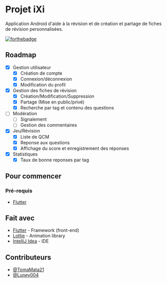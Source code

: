 # Projet iXi

Application Android d'aide à la révision et de création et partage de fiches de révision personnalisées.

[![forthebadge](https://forthebadge.com/images/badges/built-with-love.svg)](https://forthebadge.com)

## Roadmap
* [x] Gestion utilisateur 
  * [x] Création de compte 
  * [x] Connexion/déconnexion 
  * [x] Modification du profil
* [x] Gestion des fiches de révision
  * [x] Création/Modification/Suppression
  * [x] Partage (Mise en public/privé)
  * [x] Recherche par tag et contenu des questions
* [ ] Modération
  * [ ] Signalement
  * [ ] Gestion des commentaires
* [x] Jeu/Révision 
  * [x] Liste de QCM
  * [x] Reponse aux questions
  * [x] Affichage du score et enregistrement des réponses 
* [x] Statistiques
  * [x] Taux de bonne reponses par tag 

## Pour commencer

### Pré-requis

- [Flutter](https://www.flutter.dev/)

## Fait avec

* [Flutter](flutter.dev) - Framework (front-end)
* [Lottie](https://lottiefiles.com/what-is-lottie) - Animation library
* [IntelliJ Idea](https://www.jetbrains.com/fr-fr/idea/) - IDE

## Contributeurs

* [@TomaMata21](https://github.com/TomaMata21)
* [@Luney004](https://github.com/Luney004)


